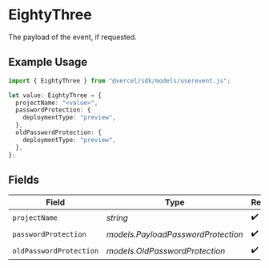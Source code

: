 # EightyThree

The payload of the event, if requested.

## Example Usage

```typescript
import { EightyThree } from "@vercel/sdk/models/userevent.js";

let value: EightyThree = {
  projectName: "<value>",
  passwordProtection: {
    deploymentType: "preview",
  },
  oldPasswordProtection: {
    deploymentType: "preview",
  },
};
```

## Fields

| Field                              | Type                               | Required                           | Description                        |
| ---------------------------------- | ---------------------------------- | ---------------------------------- | ---------------------------------- |
| `projectName`                      | *string*                           | :heavy_check_mark:                 | N/A                                |
| `passwordProtection`               | *models.PayloadPasswordProtection* | :heavy_check_mark:                 | N/A                                |
| `oldPasswordProtection`            | *models.OldPasswordProtection*     | :heavy_check_mark:                 | N/A                                |